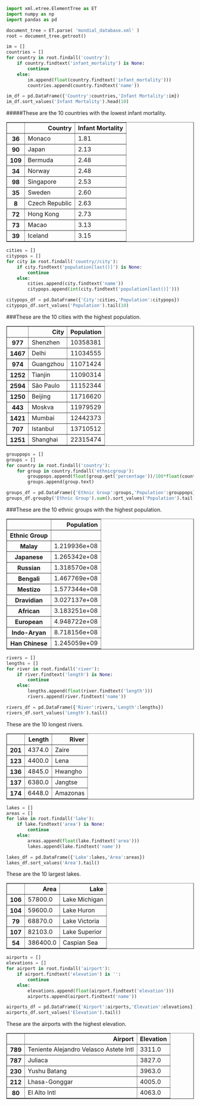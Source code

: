

```python
import xml.etree.ElementTree as ET
import numpy as np
import pandas as pd
```


```python
document_tree = ET.parse( 'mondial_database.xml' )
root = document_tree.getroot()
```


```python
im = []
countries = []
for country in root.findall('country'):
    if country.findtext('infant_mortality') is None:
        continue
    else:
        im.append(float(country.findtext('infant_mortality')))
        countries.append(country.findtext('name'))
```


```python
im_df = pd.DataFrame({'Country':countries,'Infant Mortality':im})
im_df.sort_values('Infant Mortality').head(10)
```
#####These are the 10 countries with the lowest infant mortality.




<div>
<table border="1" class="dataframe">
  <thead>
    <tr style="text-align: right;">
      <th></th>
      <th>Country</th>
      <th>Infant Mortality</th>
    </tr>
  </thead>
  <tbody>
    <tr>
      <th>36</th>
      <td>Monaco</td>
      <td>1.81</td>
    </tr>
    <tr>
      <th>90</th>
      <td>Japan</td>
      <td>2.13</td>
    </tr>
    <tr>
      <th>109</th>
      <td>Bermuda</td>
      <td>2.48</td>
    </tr>
    <tr>
      <th>34</th>
      <td>Norway</td>
      <td>2.48</td>
    </tr>
    <tr>
      <th>98</th>
      <td>Singapore</td>
      <td>2.53</td>
    </tr>
    <tr>
      <th>35</th>
      <td>Sweden</td>
      <td>2.60</td>
    </tr>
    <tr>
      <th>8</th>
      <td>Czech Republic</td>
      <td>2.63</td>
    </tr>
    <tr>
      <th>72</th>
      <td>Hong Kong</td>
      <td>2.73</td>
    </tr>
    <tr>
      <th>73</th>
      <td>Macao</td>
      <td>3.13</td>
    </tr>
    <tr>
      <th>39</th>
      <td>Iceland</td>
      <td>3.15</td>
    </tr>
  </tbody>
</table>
</div>




```python
cities = []
citypops = []
for city in root.findall('country//city'):
    if city.findtext('population[last()]') is None:
        continue
    else:
        cities.append(city.findtext('name'))
        citypops.append(int(city.findtext('population[last()]')))
```


```python
citypops_df = pd.DataFrame({'City':cities,'Population':citypops})
citypops_df.sort_values('Population').tail(10)
```
###These are the 10 cities with the highest population.




<div>
<table border="1" class="dataframe">
  <thead>
    <tr style="text-align: right;">
      <th></th>
      <th>City</th>
      <th>Population</th>
    </tr>
  </thead>
  <tbody>
    <tr>
      <th>977</th>
      <td>Shenzhen</td>
      <td>10358381</td>
    </tr>
    <tr>
      <th>1467</th>
      <td>Delhi</td>
      <td>11034555</td>
    </tr>
    <tr>
      <th>974</th>
      <td>Guangzhou</td>
      <td>11071424</td>
    </tr>
    <tr>
      <th>1252</th>
      <td>Tianjin</td>
      <td>11090314</td>
    </tr>
    <tr>
      <th>2594</th>
      <td>São Paulo</td>
      <td>11152344</td>
    </tr>
    <tr>
      <th>1250</th>
      <td>Beijing</td>
      <td>11716620</td>
    </tr>
    <tr>
      <th>443</th>
      <td>Moskva</td>
      <td>11979529</td>
    </tr>
    <tr>
      <th>1421</th>
      <td>Mumbai</td>
      <td>12442373</td>
    </tr>
    <tr>
      <th>707</th>
      <td>Istanbul</td>
      <td>13710512</td>
    </tr>
    <tr>
      <th>1251</th>
      <td>Shanghai</td>
      <td>22315474</td>
    </tr>
  </tbody>
</table>
</div>




```python
grouppops = []
groups = []
for country in root.findall('country'):
    for group in country.findall('ethnicgroup'):
        grouppops.append(float(group.get('percentage'))/100*float(country.findtext('population[last()]')))
        groups.append(group.text)
```


```python
groups_df = pd.DataFrame({'Ethnic Group':groups,'Population':grouppops})
groups_df.groupby('Ethnic Group').sum().sort_values('Population').tail(10)
```
###These are the 10 ethnic groups with the highest population.




<div>
<table border="1" class="dataframe">
  <thead>
    <tr style="text-align: right;">
      <th></th>
      <th>Population</th>
    </tr>
    <tr>
      <th>Ethnic Group</th>
      <th></th>
    </tr>
  </thead>
  <tbody>
    <tr>
      <th>Malay</th>
      <td>1.219936e+08</td>
    </tr>
    <tr>
      <th>Japanese</th>
      <td>1.265342e+08</td>
    </tr>
    <tr>
      <th>Russian</th>
      <td>1.318570e+08</td>
    </tr>
    <tr>
      <th>Bengali</th>
      <td>1.467769e+08</td>
    </tr>
    <tr>
      <th>Mestizo</th>
      <td>1.577344e+08</td>
    </tr>
    <tr>
      <th>Dravidian</th>
      <td>3.027137e+08</td>
    </tr>
    <tr>
      <th>African</th>
      <td>3.183251e+08</td>
    </tr>
    <tr>
      <th>European</th>
      <td>4.948722e+08</td>
    </tr>
    <tr>
      <th>Indo-Aryan</th>
      <td>8.718156e+08</td>
    </tr>
    <tr>
      <th>Han Chinese</th>
      <td>1.245059e+09</td>
    </tr>
  </tbody>
</table>
</div>




```python
rivers = []
lengths = []
for river in root.findall('river'):
    if river.findtext('length') is None:
        continue
    else:
        lengths.append(float(river.findtext('length')))
        rivers.append(river.findtext('name'))
```


```python
rivers_df = pd.DataFrame({'River':rivers,'Length':lengths})
rivers_df.sort_values('Length').tail()
```
These are the 10 longest rivers.




<div>
<table border="1" class="dataframe">
  <thead>
    <tr style="text-align: right;">
      <th></th>
      <th>Length</th>
      <th>River</th>
    </tr>
  </thead>
  <tbody>
    <tr>
      <th>201</th>
      <td>4374.0</td>
      <td>Zaire</td>
    </tr>
    <tr>
      <th>123</th>
      <td>4400.0</td>
      <td>Lena</td>
    </tr>
    <tr>
      <th>136</th>
      <td>4845.0</td>
      <td>Hwangho</td>
    </tr>
    <tr>
      <th>137</th>
      <td>6380.0</td>
      <td>Jangtse</td>
    </tr>
    <tr>
      <th>174</th>
      <td>6448.0</td>
      <td>Amazonas</td>
    </tr>
  </tbody>
</table>
</div>




```python
lakes = []
areas = []
for lake in root.findall('lake'):
    if lake.findtext('area') is None:
        continue
    else:
        areas.append(float(lake.findtext('area')))
        lakes.append(lake.findtext('name'))
```


```python
lakes_df = pd.DataFrame({'Lake':lakes,'Area':areas})
lakes_df.sort_values('Area').tail()
```
These are the 10 largest lakes.




<div>
<table border="1" class="dataframe">
  <thead>
    <tr style="text-align: right;">
      <th></th>
      <th>Area</th>
      <th>Lake</th>
    </tr>
  </thead>
  <tbody>
    <tr>
      <th>106</th>
      <td>57800.0</td>
      <td>Lake Michigan</td>
    </tr>
    <tr>
      <th>104</th>
      <td>59600.0</td>
      <td>Lake Huron</td>
    </tr>
    <tr>
      <th>79</th>
      <td>68870.0</td>
      <td>Lake Victoria</td>
    </tr>
    <tr>
      <th>107</th>
      <td>82103.0</td>
      <td>Lake Superior</td>
    </tr>
    <tr>
      <th>54</th>
      <td>386400.0</td>
      <td>Caspian Sea</td>
    </tr>
  </tbody>
</table>
</div>




```python
airports = []
elevations = []
for airport in root.findall('airport'):
    if airport.findtext('elevation') is '':
        continue
    else:
        elevations.append(float(airport.findtext('elevation')))
        airports.append(airport.findtext('name'))
```


```python
airports_df = pd.DataFrame({'Airport':airports,'Elevation':elevations})
airports_df.sort_values('Elevation').tail()
```
These are the airports with the highest elevation.




<div>
<table border="1" class="dataframe">
  <thead>
    <tr style="text-align: right;">
      <th></th>
      <th>Airport</th>
      <th>Elevation</th>
    </tr>
  </thead>
  <tbody>
    <tr>
      <th>789</th>
      <td>Teniente Alejandro Velasco Astete Intl</td>
      <td>3311.0</td>
    </tr>
    <tr>
      <th>787</th>
      <td>Juliaca</td>
      <td>3827.0</td>
    </tr>
    <tr>
      <th>230</th>
      <td>Yushu Batang</td>
      <td>3963.0</td>
    </tr>
    <tr>
      <th>212</th>
      <td>Lhasa-Gonggar</td>
      <td>4005.0</td>
    </tr>
    <tr>
      <th>80</th>
      <td>El Alto Intl</td>
      <td>4063.0</td>
    </tr>
  </tbody>
</table>
</div>




```python

```
